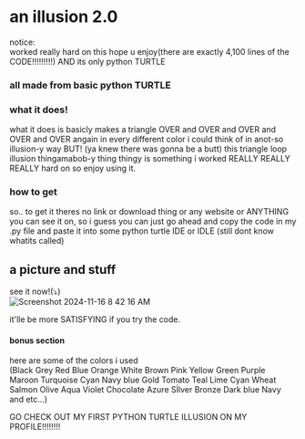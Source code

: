 # an illusion 2.0

notice:  
worked really hard on this hope u enjoy(there are exactly 4,100 lines of the CODE!!!!!!!!!) AND its only python TURTLE

### all made from basic python TURTLE

### what it does!
what it does is basicly makes a triangle OVER and OVER and OVER and OVER and OVER angain in every different color i could think of in anot-so illusion-y way BUT! (ya knew there was gonna be a butt) this triangle loop illusion thingamabob-y thing thingy is something i worked REALLY REALLY REALLY hard on so enjoy using it.
### how to get
so.. to get it theres no link or download thing or any website or ANYTHING you can see it on, so i guess you can just go ahead and copy the code in my .py file and paste it into some python turtle IDE or IDLE (still dont know whatits called)


## a picture and stuff
see it now!(⤵)  
![Screenshot 2024-11-16 8 42 16 AM](https://github.com/user-attachments/assets/3f06b9df-f14d-400a-bca4-dfa29173a8ba)

it'lle be more SATISFYING if you try the code.

#### bonus section 
here are some of the colors i used   
(Black Grey Red Blue Orange White Brown Pink Yellow Green Purple Maroon Turquoise Cyan Navy blue Gold Tomato Teal Lime Cyan Wheat Salmon Olive Aqua Violet Chocolate Azure Sİlver Bronze Dark blue Navy and etc…)


GO CHECK OUT MY FIRST PYTHON TURTLE ILLUSION ON MY PROFILE!!!!!!!!
